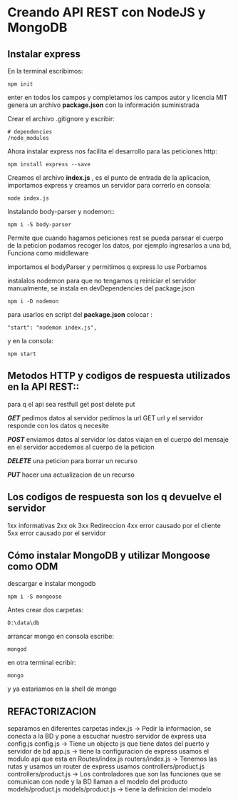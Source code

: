 # Creando API REST con NodeJS y MongoDB

## Instalar express
En la terminal escribimos:
```
npm init
```
enter en todos los campos y completamos los campos autor y licencia MIT
genera un archivo **package.json** con la información suministrada

Crear el archivo .gitignore y escribir:
```
# dependencies
/node_modules
```

Ahora instalar express nos facilita el desarrollo para las peticiones http:
```
npm install express --save
```

Creamos el archivo **index.js** , es el punto de entrada de la aplicacion, importamos express y creamos un servidor
para correrlo en consola:
```
node index.js
```
Instalando body-parser y nodemon::
```
npm i -S body-parser
```
Permite que cuando hagamos peticiones rest se pueda parsear el cuerpo de la peticion podamos recoger los datos, por ejemplo ingresarlos a una bd, Funciona como middleware

importamos el bodyParser
y permitimos q express lo use
Porbamos

instalalos nodemon para que no tengamos q reiniciar el servidor manualmente,  se instala en devDependencies del  package.json
```
npm i -D nodemon
```
para usarlos en script del **package.json**
colocar :
```
"start": "nodemon index.js",
```
y en la consola:
```
npm start
```

## Metodos HTTP y codigos de respuesta utilizados en la API REST::

para q el api sea restfull
get
post
delete
put

__***GET***__
pedimos datos al servidor
pedimos la url
GET url y el servidor responde con los datos q necesite

__***POST***__
enviamos datos al servidor
los datos viajan en el cuerpo del mensaje
en el servidor accedemos al cuerpo de la peticion

__***DELETE***__
una peticion para borrar un recurso

__***PUT***__
hacer una actualizacion de un recurso

## Los codigos de respuesta son los q devuelve el servidor
1xx informativas
2xx ok
3xx Redireccion
4xx error causado por el cliente
5xx error causado por el servidor


## Cómo instalar MongoDB y utilizar Mongoose como ODM
descargar e instalar mongodb
```
npm i -S mongoose
```
Antes crear dos carpetas:
```
D:\data\db
```
arrancar mongo en consola escribe:
```
mongod
```
en otra terminal ecribir:
```
mongo
```
 y ya estariamos en la shell de mongo

## REFACTORIZACION
 separamos en diferentes carpetas
 index.js -> Pedir la informacion, se conecta a la BD y pone a escuchar nuestro servidor de express usa config.js
 config.js -> Tiene un objecto js que tiene datos del puerto y servidor de bd
 app.js -> tiene la configuracion de express usamos el modulo api que esta en Routes/index.js
 routers/index.js -> Tenemos las rutas y usamos un router de express usamos controllers/product.js
 controllers/product.js -> Los controladores que son las funciones que se comunican con node y la BD llaman a el modelo
 del producto models/product.js
 models/product.js -> tiene la definicion del modelo
